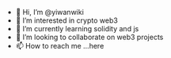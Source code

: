 - 👋 Hi, I’m @yiwanwiki
- 👀 I’m interested in crypto web3
- 🌱 I’m currently learning solidity and js
- 💞️ I’m looking to collaborate on web3 projects
- 📫 How to reach me ...here

<!---
yiwanwiki/yiwanwiki is a ✨ special ✨ repository because its `README.md` (this file) appears on your GitHub profile.
You can click the Preview link to take a look at your changes.
--->
